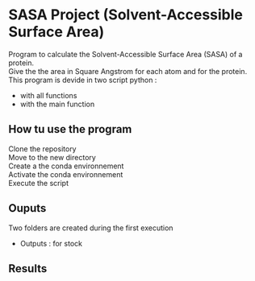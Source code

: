 
# SASA Project (Solvent-Accessible Surface Area)

 Program to calculate the Solvent-Accessible Surface Area (SASA) of a protein.   
 Give the the area in Square Angstrom for each atom and for the protein.
 This program is devide in two script python :   
 - with all functions   
 - with the main function   

 

## How tu use the program

Clone the repository   
Move to the new directory   
Create a the conda environnement   
Activate the conda environnement   
Execute the script   

## Ouputs

Two folders are created during the first execution
- Outputs : for stock 

## Results 
